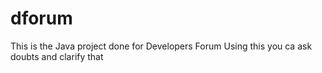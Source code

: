 # dforum

This is the Java project done for Developers Forum
Using this you ca ask doubts and clarify that
